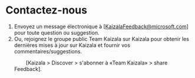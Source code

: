 # <a name="contact-us"></a>Contactez-nous
1.  Envoyez un message électronique à [KaizalaFeedback@microsoft.com] pour toute question ou suggestion.   
2.  Ou, rejoignez le groupe public Team Kaizala sur Kaizala pour obtenir les dernières mises à jour sur Kaizala et fournir vos commentaires/suggestions.<p>&nbsp;&nbsp;&nbsp;&nbsp;&nbsp;&nbsp;&nbsp;&nbsp;[Kaizala > Discover > s'abonner à «Team Kaizala» > share Feedback].
